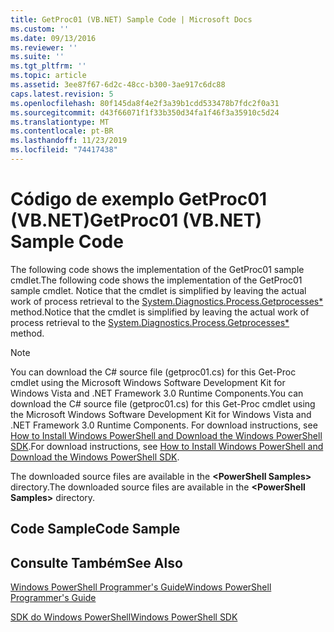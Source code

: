 ```yaml
---
title: GetProc01 (VB.NET) Sample Code | Microsoft Docs
ms.custom: ''
ms.date: 09/13/2016
ms.reviewer: ''
ms.suite: ''
ms.tgt_pltfrm: ''
ms.topic: article
ms.assetid: 3ee87f67-6d2c-48cc-b300-3ae917c6dc88
caps.latest.revision: 5
ms.openlocfilehash: 80f145da8f4e2f3a39b1cdd533478b7fdc2f0a31
ms.sourcegitcommit: d43f66071f1f33b350d34fa1f46f3a35910c5d24
ms.translationtype: MT
ms.contentlocale: pt-BR
ms.lasthandoff: 11/23/2019
ms.locfileid: "74417438"
---
```

# <a name="getproc01-vbnet-sample-code"></a><span data-ttu-id="d3d0f-102">Código de exemplo GetProc01 (VB.NET)</span><span class="sxs-lookup"><span data-stu-id="d3d0f-102">GetProc01 (VB.NET) Sample Code</span></span>

<span data-ttu-id="d3d0f-103">The following code shows the implementation of the GetProc01 sample cmdlet.</span><span class="sxs-lookup"><span data-stu-id="d3d0f-103">The following code shows the implementation of the GetProc01 sample cmdlet.</span></span> <span data-ttu-id="d3d0f-104">Notice that the cmdlet is simplified by leaving the actual work of process retrieval to the [System.Diagnostics.Process.Getprocesses\*](/dotnet/api/System.Diagnostics.Process.GetProcesses) method.</span><span class="sxs-lookup"><span data-stu-id="d3d0f-104">Notice that the cmdlet is simplified by leaving the actual work of process retrieval to the [System.Diagnostics.Process.Getprocesses\*](/dotnet/api/System.Diagnostics.Process.GetProcesses) method.</span></span>

> [!NOTE]
> <span data-ttu-id="d3d0f-105">You can download the C# source file (getproc01.cs) for this Get-Proc cmdlet using the Microsoft Windows Software Development Kit for Windows Vista and .NET Framework 3.0 Runtime Components.</span><span class="sxs-lookup"><span data-stu-id="d3d0f-105">You can download the C# source file (getproc01.cs) for this Get-Proc cmdlet using the Microsoft Windows Software Development Kit for Windows Vista and .NET Framework 3.0 Runtime Components.</span></span> <span data-ttu-id="d3d0f-106">For download instructions, see [How to Install Windows PowerShell and Download the Windows PowerShell SDK](/powershell/scripting/developer/installing-the-windows-powershell-sdk).</span><span class="sxs-lookup"><span data-stu-id="d3d0f-106">For download instructions, see [How to Install Windows PowerShell and Download the Windows PowerShell SDK](/powershell/scripting/developer/installing-the-windows-powershell-sdk).</span></span>
>
> <span data-ttu-id="d3d0f-107">The downloaded source files are available in the **\<PowerShell Samples>** directory.</span><span class="sxs-lookup"><span data-stu-id="d3d0f-107">The downloaded source files are available in the **\<PowerShell Samples>** directory.</span></span>

## <a name="code-sample"></a><span data-ttu-id="d3d0f-108">Code Sample</span><span class="sxs-lookup"><span data-stu-id="d3d0f-108">Code Sample</span></span>

<!-- TODO!!!: review snippet reference  [!CODE [msh_samplesgetproc01#getproc01vball](msh_samplesgetproc01#getproc01vball)]  -->

## <a name="see-also"></a><span data-ttu-id="d3d0f-109">Consulte Também</span><span class="sxs-lookup"><span data-stu-id="d3d0f-109">See Also</span></span>

[<span data-ttu-id="d3d0f-110">Windows PowerShell Programmer's Guide</span><span class="sxs-lookup"><span data-stu-id="d3d0f-110">Windows PowerShell Programmer's Guide</span></span>](./windows-powershell-programmer-s-guide.md)

[<span data-ttu-id="d3d0f-111">SDK do Windows PowerShell</span><span class="sxs-lookup"><span data-stu-id="d3d0f-111">Windows PowerShell SDK</span></span>](../windows-powershell-reference.md)
